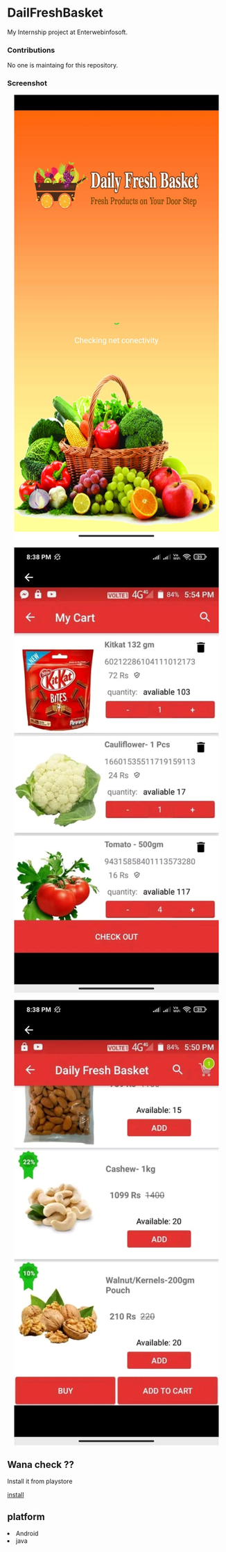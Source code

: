 # DailFreshBasket

My Internship project at Enterwebinfosoft. 

### Contributions

No one is maintaing for this repository.


### Screenshot

<p align="center">
  <img src="https://github.com/shubh2710/dailyfreshbasket/blob/master/screen/1.jpeg" alt="Screenshot"/>
</p>
<p align="center">
  <img src="https://github.com/shubh2710/dailyfreshbasket/blob/master/screen/2.jpeg" alt="Screenshot"/>
</p>
<p align="center">
  <img src="https://github.com/shubh2710/dailyfreshbasket/blob/master/screen/3.jpeg" alt="Screenshot"/>
</p>


## Wana check ??

Install it from playstore

<a href="https://play.google.com/store/apps/details?id=org.dailyfreshbasket.com.re&hl=en&gl=US">install</a>


## platform

<li>Android</li>
<li>java</li>
